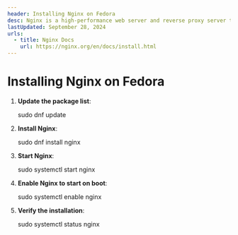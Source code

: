 ```yaml
---
header: Installing Nginx on Fedora
desc: Nginx is a high-performance web server and reverse proxy server that efficiently handles HTTP requests, load balancing, and serving static content.
lastUpdated: September 28, 2024
urls:
  - title: Nginx Docs
    url: https://nginx.org/en/docs/install.html
---
```


# Installing Nginx on Fedora

1. **Update the package list**:
   
   sudo dnf update

2. **Install Nginx**:
   
   sudo dnf install nginx

3. **Start Nginx**:
   
   sudo systemctl start nginx

4. **Enable Nginx to start on boot**:
   
   sudo systemctl enable nginx

5. **Verify the installation**:
   
   sudo systemctl status nginx

